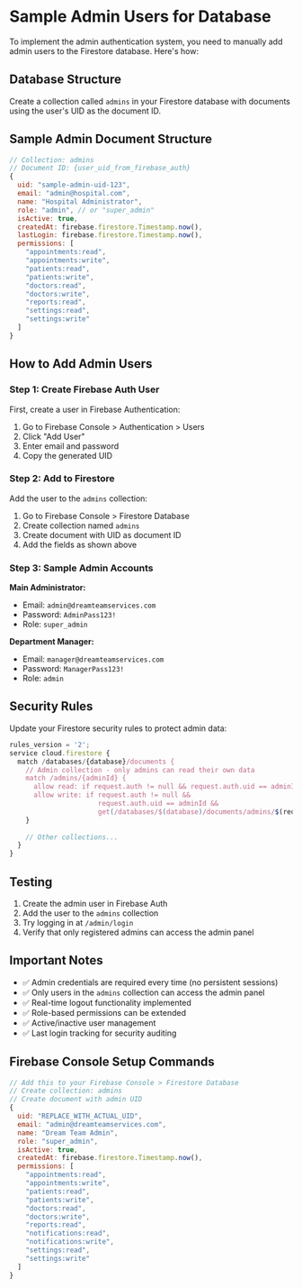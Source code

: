 # Sample Admin Users for Database

To implement the admin authentication system, you need to manually add admin users to the Firestore database. Here's how:

## Database Structure

Create a collection called `admins` in your Firestore database with documents using the user's UID as the document ID.

## Sample Admin Document Structure

```javascript
// Collection: admins
// Document ID: {user_uid_from_firebase_auth}
{
  uid: "sample-admin-uid-123",
  email: "admin@hospital.com",
  name: "Hospital Administrator",
  role: "admin", // or "super_admin"
  isActive: true,
  createdAt: firebase.firestore.Timestamp.now(),
  lastLogin: firebase.firestore.Timestamp.now(),
  permissions: [
    "appointments:read",
    "appointments:write",
    "patients:read",
    "patients:write",
    "doctors:read",
    "doctors:write",
    "reports:read",
    "settings:read",
    "settings:write"
  ]
}
```

## How to Add Admin Users

### Step 1: Create Firebase Auth User
First, create a user in Firebase Authentication:
1. Go to Firebase Console > Authentication > Users
2. Click "Add User"
3. Enter email and password
4. Copy the generated UID

### Step 2: Add to Firestore
Add the user to the `admins` collection:
1. Go to Firebase Console > Firestore Database
2. Create collection named `admins`
3. Create document with UID as document ID
4. Add the fields as shown above

### Step 3: Sample Admin Accounts

**Main Administrator:**
- Email: `admin@dreamteamservices.com`
- Password: `AdminPass123!`
- Role: `super_admin`

**Department Manager:**
- Email: `manager@dreamteamservices.com`
- Password: `ManagerPass123!`
- Role: `admin`

## Security Rules

Update your Firestore security rules to protect admin data:

```javascript
rules_version = '2';
service cloud.firestore {
  match /databases/{database}/documents {
    // Admin collection - only admins can read their own data
    match /admins/{adminId} {
      allow read: if request.auth != null && request.auth.uid == adminId;
      allow write: if request.auth != null && 
                      request.auth.uid == adminId &&
                      get(/databases/$(database)/documents/admins/$(request.auth.uid)).data.role == 'super_admin';
    }
    
    // Other collections...
  }
}
```

## Testing

1. Create the admin user in Firebase Auth
2. Add the user to the `admins` collection
3. Try logging in at `/admin/login`
4. Verify that only registered admins can access the admin panel

## Important Notes

- ✅ Admin credentials are required every time (no persistent sessions)
- ✅ Only users in the `admins` collection can access the admin panel
- ✅ Real-time logout functionality implemented
- ✅ Role-based permissions can be extended
- ✅ Active/inactive user management
- ✅ Last login tracking for security auditing

## Firebase Console Setup Commands

```javascript
// Add this to your Firebase Console > Firestore Database
// Create collection: admins
// Create document with admin UID
{
  uid: "REPLACE_WITH_ACTUAL_UID",
  email: "admin@dreamteamservices.com",
  name: "Dream Team Admin",
  role: "super_admin",
  isActive: true,
  createdAt: firebase.firestore.Timestamp.now(),
  permissions: [
    "appointments:read",
    "appointments:write", 
    "patients:read",
    "patients:write",
    "doctors:read",
    "doctors:write",
    "reports:read",
    "notifications:read",
    "notifications:write",
    "settings:read",
    "settings:write"
  ]
}
```
